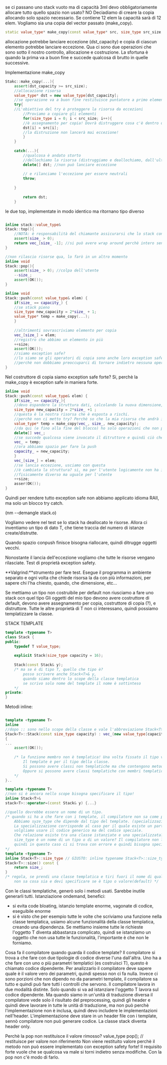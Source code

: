 se ci passano uno stack vuoto ma di capacità 3ml devo obbligatoriamente allocare tutto quello spazio non usato? NO
Deciadiamo di creare la copia allocando solo spazio necessario. Se contiene 12 elem la capacità sarà di 12 elem. Vogliamo sia una copia del vector passato (make_copy).
 
 ```c++
 static value_type* make_copy(const value_type* src, size_type src_size, size_type dst_capacity);
 ```

allocazione potrebbe lanciare eccezione (dst_capacity) e copia di ciascun elemento potrebbe lanciare eccezione.
Qua ci sono due operazioni che sono sotto il nostro controllo, allocazione e costruzione. La sfortuna è quando la prima va a buon fine e succede qualcosa di brutto in quelle successive.

Implementazione make_copy

``` c++
Stakc::make_copy(...){
	assert(dst_capacity >= src_size);
	//allocazione risorsa
	value_type* dst = new value_type[dst_capacity];
	//se operazione va a buon fine restituisce puntatore a primo elemento allocato
	try{
	//L'obiettivo del try è proteggere la risorsa da eccezioni
		//Proviamo a copiare gli elementi
		for(size_type i = 0; i < src_size; i++){
		//è assegnamento per copia! Dovrà distruggere cosa c'è dentro dst[i] e copiare src[i] dentro dst[i]
		dst[i] = src[i];
		//la distruzione non lancerà mai eccezione!
		}
	}
	
	catch(...){
		//qualcosa è andato storto
		//dellochiamo la risorsa (distruggiamo e deallochiamo, dall'ultima fino alla prima (incluse casette di default))
		delete[] dst; //non può lanciare eccezione
		
		// e rilanciamo l'eccezione per essere neutrali
		throw;
		
	}
		
		return dst;
	}
```
le due top, implementate in modo identico ma ritornano tipo diverso

``` c++

inline stack::value_type&
Stack::top(){
	//NOTA: è responsabilità del chiamante assicurarsi che lo stack contenga almeno un elemento
	assert(size_ > 0);
	return vec_[size_ -1]; //si può avere wrap around perchè intero senza segno
}

//non rilascio risorse qua, lo farò in un altro momento
inline void
Stack::pop(){
	assert(size_ > 0); //colpa dell'utente
	--size_;
	assert(OK());
}

inline void
Stack::push(const value_type& elem) {
	if(size_ == capacity_) {
	//se stack pieno
	size_type new_capacity = 2*size_ + 1;
	value_type* temp = make_copy(...);
	}
	
	//altrimenti sovrascriviamo elemento per copia
	vec_[size_] = elem;
	//registro che abbimo un elemento in più
	++size;
	assert(OK());
	//siamo exception safe?
	//lo siamo se gli operatori di copia sono anche loro exception safe forte!
	//perchè non dobbiamo preoccuparci di tornare indietro nessuna operazione lancerà eccezione
}
```

Nel costruttore di copia siamo exception safe forte? Si, perchè la make_copy è exception safe in maniera forte.

``` c++
inline void
Stack::push(const value_type& elem) {
	if(size_ == capacity_){
	//devo espandere la struttura dati, calcolando la nuova dimensione, con fattore moltiplicativo > di 1(?)
	size_type new_capacity = 2*size_ +1 ;
	//questa è la nostra risorsa che è esposta a rischi.
	//perchè non ci metto try? Perchè so che la mia risorsa che andrà in un posto che è protetta...
	value_type* temp = make_copy(vec_, size_, new_capacity);
	//da qui (e fino alla fine del blocco) ho solo operazioni che non possono lanciare eccezioni
	delete[] vec_;
	//se succede qualcosa viene invocato il ditruttore e quindi ciò che sta in vec_ viene deallocato
	vec_ = temp;
	//ora abbiamo spazio per fare la push
	capacity_ = new_capacity;	
	}
	vec_[size_] = elem;
	//se lancia eccezione, usciamo con questa
	//è cambiata la struttura? si, ma per l'utente logicamente non ha importanza, lastruttura contiene sempre gli stessi elementi
	//fisicamente diverso ma uguale per l'utente
	++size;
	asser(OK());
}
```
Quindi per rendere tutto exception safe non abbiamo applicato idioma RAII, ma solo un blocco try catch.

(nm --demangle stack.o)

Vogliamo vedere nel test se lo stack ha deallocato le risorse. Allora ci inventiamo un tipo di dato T, che tiene traccia del numero di istanze create/distrutte.

Quando spazio conpush finisce bisogna riallocare, quindi ditrugge oggetti vecchi.

Nonostante il lancia dell'eccezione vogliamo che tutte le risorse vengano rilasciate.
Test di proprietà exception safety.

**Valgrind:**strumento per fare test. Esegue il programma in ambiente separato e ogni volta che chiede risorsa la da con più informazioni, per sapere chi l'ha chiesto, quando, che dimensione, etc...

Se mettiamo un tipo non costruibile per default non riusciamo a fare uno stack ocn quel tipo
Gli oggetti del mio tipo devono avere costruttore di default, devono avere assegnamento per copia, costruttore di copia (?), e distruttore. Tutte le altre proprietà di T non ci interessano, quindi possiamo templatizzare la classe.

STACK TEMPLATE

``` c++
template <typename T>
class Stack {
public:
	typedef T value_type;
	
	explicit Stack(size_type capacity = 16);
	
	Stack(const Stack& y); 
	/* ma se è di tipo T, quello che tipo è? 
		posso scrivere anche Stack<T>& y, 
		quando siamo dentro lo scope della classe templatica 
		se scrivo solo nome del template il nome è sottinteso
	*/
private:
}
```

Metodi inline:

``` c++

template <typename T>
inline
//dopo :: sono nello scope della classe e vale l'abbreviazione Stack<T>
Stack<T>::Stack(const size_type capacity) : vec_(new value_type[capacity == 0 ? 16 : capacity])...
{
...
	assert(OK());
	
	/* la funzione membro non è templatica! Una volta fissato il tipo vi sarà una sola funzione.
		Il template è per il tipo della classe.
		Si possono avere classi non templatiche ma che contengono metodi templatici (es. costruttore).
		Oppure si possono avere classi templatiche con membri templatici all'interno, quindi è doppiamente templatica
	*/
}..

template <typename T>
//non si è ancora nello scope bisogna specificare il tipo!
inline Stack<T>&
stack<T>::operator=(const Stack& y) {...}

//quello dovrebbe essere un nome di un tipo.
/* quando si ha a che fare con i template, il compilatore non sa come potrebbe essere instanziato il template
	Abbiamo syze_type che dipende dal tipo del template. (specializzazione/istanziazione)
	La specializzazione corrisponde al caso per il quale esiste un particolare valore del parametro per il quale non
	volgliamo usare il codice generico ma del codice speciale.
	Che relazione esiste tra una classe istanziate e una specializzata? Nessuna
	size_type è un nome di un tipo o di un valore? Il compilatore non lo sa, di default sarebbe un valore,
	quindi in questo caso ci si trova con errore e quindi bisogna specificare che è il nome di un tipo
*/
template <typename T>
inline Stack<T>::size_type // GIUSTO: inline typename Stack<T>::size_type
Stack<T>::size() const {
	return size_;
}
/* regola, se prendi una classe templatica e tiri fuori il nome di qualcosa il compilatore 
	non sa cosa sia e devi specificare se è tipo o valore(default) */
```
Con le classi templatiche, generò solo i metodi usati. Sarebbe inutile generarli tutti. Istanziazione ondemand, benefici:
* si evita code bloating, istanzio template enorme, vagonate di codice, eseguibile enorme
* si è visto che per esempio tutte le volte che scriviamo una funzione nella classe templatica, usiamo alcune funzionalità della classe templatica, creando una dipendenza. Se mettiamo insieme tutte le richieste l'oggetto T diventa abbastanza complicato, quindi se istanziamo un oggetto che non usa tutte le funzionalità, l'importante è che non le forniamo.

Cosa fa il compilatore quando guarda il codice template?
Il compilatore si trova a che fare con due tipologie di codice diverse l'una dall'altra. Uno ha a che fare con uno o più parametri templatici (es costruisci T), questo è chiamato codice dipendente. Per analizzarlo il compilatore deve sapere quale è il valore vero dei parametri, quindi spesso non ci fa nulla.
Invece ci sono porzioni che non dipendo no da parametri template, il compilatore sa tutto e quindi può fare tutti i controlli che servono.
Il compilatore lavora in due modalità distinte.
Solo quando si va ad istanziare l'oggetto T lavora sul codice dipendente. Ma quando siamo in un'unità di traduzione diversa il compilatore vede solo il risultato del preprocessing, quindi gli header e quindi deve lavorare in tutte le unità di traduzione, ma non può perchè l'implementazione non è inclusa, quindi devo includere le implementazioni nell'header.
L'implementazione deve stare in un header file con i template, sennò compilatore non può generare codice.
La classe stack diventa header only.

Perchè la pop non restituisce il valore rimosso?
value_type pop(); // restituisce per valore non riferimento
Non viene restituito valore perchè il metodo non può essere implementato con exception safety forte!
Il requisito forte vuole che se qualcosa va male si torni indietro senza modifiche. Con la pop non c'è modo di farlo.

